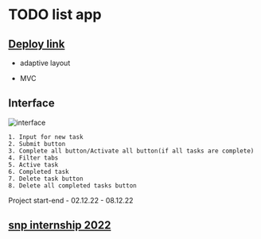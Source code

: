 # TODO list app

## [Deploy link](https://todo-nikimad.vercel.app/)
    
+ adaptive layout

+ MVC

## Interface

![interface](https://i.pinimg.com/originals/4f/6b/35/4f6b351240dca2077a47871e46b41258.jpg)

    1. Input for new task
    2. Submit button
    3. Complete all button/Activate all button(if all tasks are complete)
    4. Filter tabs
    5. Active task
    6. Completed task
    7. Delete task button
    8. Delete all completed tasks button

Project start-end - 02.12.22 - 08.12.22

## [snp internship 2022](https://snp.agency/en)
